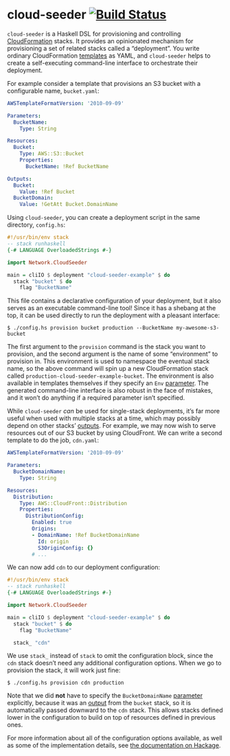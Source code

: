 # cloud-seeder [![Build Status](https://travis-ci.org/cjdev/cloud-seeder.svg?branch=master)](https://travis-ci.org/cjdev/cloud-seeder)

`cloud-seeder` is a Haskell DSL for provisioning and controlling [CloudFormation][aws-cloudformation] stacks. It provides an opinionated mechanism for provisioning a set of related stacks called a “deployment”. You write ordinary CloudFormation [templates][aws-cloudformation-templates] as YAML, and `cloud-seeder` helps to create a self-executing command-line interface to orchestrate their deployment.

For example consider a template that provisions an S3 bucket with a configurable name, `bucket.yaml`:

```yaml
AWSTemplateFormatVersion: '2010-09-09'

Parameters:
  BucketName:
    Type: String

Resources:
  Bucket:
    Type: AWS::S3::Bucket
    Properties:
      BucketName: !Ref BucketName

Outputs:
  Bucket:
    Value: !Ref Bucket
  BucketDomain:
    Value: !GetAtt Bucket.DomainName
```

Using `cloud-seeder`, you can create a deployment script in the same directory, `config.hs`:

```haskell
#!/usr/bin/env stack
-- stack runhaskell
{-# LANGUAGE OverloadedStrings #-}

import Network.CloudSeeder

main = cliIO $ deployment "cloud-seeder-example" $ do
  stack "bucket" $ do
    flag "BucketName"
```

This file contains a declarative configuration of your deployment, but it also serves as an executable command-line tool! Since it has a shebang at the top, it can be used directly to run the deployment with a pleasant interface:

```
$ ./config.hs provision bucket production --BucketName my-awesome-s3-bucket
```

The first argument to the `provision` command is the stack you want to provision, and the second argument is the name of some “environment” to provision in. This environment is used to namespace the eventual stack name, so the above command will spin up a new CloudFormation stack called `production-cloud-seeder-example-bucket`. The environment is also available in templates themselves if they specify an `Env` [parameter][aws-cloudformation-parameters]. The generated command-line interface is also robust in the face of mistakes, and it won’t do anything if a required parameter isn’t specified.

While `cloud-seeder` *can* be used for single-stack deployments, it’s far more useful when used with multiple stacks at a time, which may possibly depend on other stacks’ [outputs][aws-cloudformation-outputs]. For example, we may now wish to serve resources out of our S3 bucket by using CloudFront. We can write a second template to do the job, `cdn.yaml`:

```yaml
AWSTemplateFormatVersion: '2010-09-09'

Parameters:
  BucketDomainName:
    Type: String

Resources:
  Distribution:
    Type: AWS::CloudFront::Distribution
    Properties:
      DistributionConfig:
        Enabled: true
        Origins:
        - DomainName: !Ref BucketDomainName
          Id: origin
          S3OriginConfig: {}
        # ...
```

We can now add `cdn` to our deployment configuration:

```haskell
#!/usr/bin/env stack
-- stack runhaskell
{-# LANGUAGE OverloadedStrings #-}

import Network.CloudSeeder

main = cliIO $ deployment "cloud-seeder-example" $ do
  stack "bucket" $ do
    flag "BucketName"

  stack_ "cdn"
```

We use `stack_` instead of `stack` to omit the configuration block, since the `cdn` stack doesn’t need any additional configuration options. When we go to provision the stack, it will work just fine:

```
$ ./config.hs provision cdn production
```

Note that we did **not** have to specify the `BucketDomainName` [parameter][aws-cloudformation-parameters] explicitly, because it was an [output][aws-cloudformation-outputs] from the `bucket` stack, so it is automatically passed downward to the `cdn` stack. This allows stacks defined lower in the configuration to build on top of resources defined in previous ones.

For more information about all of the configuration options available, as well as some of the implementation details, see [the documentation on Hackage][cloud-seeder].

[aws-cloudformation]: https://aws.amazon.com/cloudformation/
[aws-cloudformation-outputs]: http://docs.aws.amazon.com/AWSCloudFormation/latest/UserGuide/outputs-section-structure.html
[aws-cloudformation-parameters]: http://docs.aws.amazon.com/AWSCloudFormation/latest/UserGuide/parameters-section-structure.html
[aws-cloudformation-templates]: http://docs.aws.amazon.com/AWSCloudFormation/latest/UserGuide/template-guide.html
[cloud-seeder]: http://hackage.haskell.org/package/cloud-seeder
